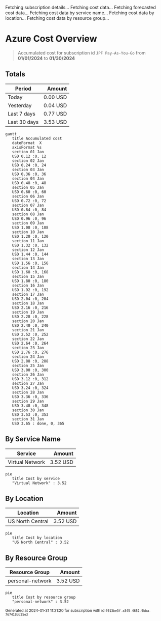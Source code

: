 Fetching subscription details...
Fetching cost data...
Fetching forecasted cost data...
Fetching cost data by service name...
Fetching cost data by location...
Fetching cost data by resource group...
# Azure Cost Overview

> Accumulated cost for subscription id `JPF Pay-As-You-Go` from **01/01/2024** to **01/30/2024**

## Totals

|Period|Amount|
|---|---:|
|Today|0.00 USD|
|Yesterday|0.04 USD|
|Last 7 days|0.77 USD|
|Last 30 days|3.53 USD|

```mermaid
gantt
   title Accumulated cost
   dateFormat  X
   axisFormat %s
   section 01 Jan
   USD 0.12 :0, 12
   section 02 Jan
   USD 0.24 :0, 24
   section 03 Jan
   USD 0.36 :0, 36
   section 04 Jan
   USD 0.48 :0, 48
   section 05 Jan
   USD 0.60 :0, 60
   section 06 Jan
   USD 0.72 :0, 72
   section 07 Jan
   USD 0.84 :0, 84
   section 08 Jan
   USD 0.96 :0, 96
   section 09 Jan
   USD 1.08 :0, 108
   section 10 Jan
   USD 1.20 :0, 120
   section 11 Jan
   USD 1.32 :0, 132
   section 12 Jan
   USD 1.44 :0, 144
   section 13 Jan
   USD 1.56 :0, 156
   section 14 Jan
   USD 1.68 :0, 168
   section 15 Jan
   USD 1.80 :0, 180
   section 16 Jan
   USD 1.92 :0, 192
   section 17 Jan
   USD 2.04 :0, 204
   section 18 Jan
   USD 2.16 :0, 216
   section 19 Jan
   USD 2.28 :0, 228
   section 20 Jan
   USD 2.40 :0, 240
   section 21 Jan
   USD 2.52 :0, 252
   section 22 Jan
   USD 2.64 :0, 264
   section 23 Jan
   USD 2.76 :0, 276
   section 24 Jan
   USD 2.88 :0, 288
   section 25 Jan
   USD 3.00 :0, 300
   section 26 Jan
   USD 3.12 :0, 312
   section 27 Jan
   USD 3.24 :0, 324
   section 28 Jan
   USD 3.36 :0, 336
   section 29 Jan
   USD 3.48 :0, 348
   section 30 Jan
   USD 3.53 :0, 353
   section 31 Jan
   USD 3.65 : done, 0, 365
```

## By Service Name

|Service|Amount|
|---|---:|
|Virtual Network|3.52 USD|

```mermaid
pie
   title Cost by service
   "Virtual Network" : 3.52
```

## By Location

|Location|Amount|
|---|---:|
|US North Central|3.52 USD|

```mermaid
pie
   title Cost by location
   "US North Central" : 3.52
```

## By Resource Group

|Resource Group|Amount|
|---|---:|
|personal-network|3.52 USD|

```mermaid
pie
   title Cost by resource group
   "personal-network" : 3.52
```

<sup>Generated at 2024-01-31 11:21:20 for subscription with id `4913be3f-a345-4652-9bba-767418dd25e3`</sup>
